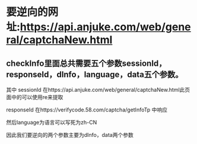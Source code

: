 # 要逆向的网址:https://api.anjuke.com/web/general/captchaNew.html

## checkInfo里面总共需要五个参数sessionId，responseId，dInfo，language，data五个参数。

其中 sessionId  在https://api.anjuke.com/web/general/captchaNew.html此页面中的可以使用re来提取

responseId 在https://verifycode.58.com/captcha/getInfoTp 中响应

然后language为语言可以写死为zh-CN

因此我们要逆向的两个参数主要为dInfo，data两个参数

